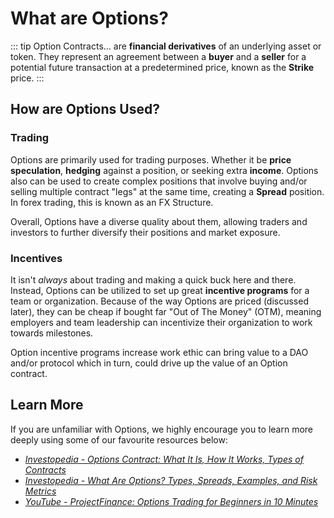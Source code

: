 # What are Options?

::: tip Option Contracts...
are **financial derivatives** of an underlying asset or token. They represent an agreement between a **buyer** and a **seller** for a potential future transaction at a predetermined price, known as the **Strike** price.
:::
## How are Options Used?

### Trading

Options are primarily used for trading purposes. Whether it be **price speculation**, **hedging** against a position, or seeking extra **income**. Options also can be used to create complex positions that involve buying and/or selling multiple contract "legs" at the same time, creating a **Spread** position. In forex trading, this is known as an FX Structure.

Overall, Options have a diverse quality about them, allowing traders and investors to further diversify their positions and market exposure.

### Incentives

It isn't *always* about trading and making a quick buck here and there. Instead, Options can be utilized to set up great **incentive programs** for a team or organization. Because of the way Options are priced (discussed later), they can be cheap if bought far "Out of The Money" (OTM), meaning employers and team leadership can incentivize their organization to work towards milestones. 

Option incentive programs increase work ethic can bring value to a DAO and/or protocol which in turn, could drive up the value of an Option contract. 

## Learn More

If you are unfamiliar with Options, we highly encourage you to learn more deeply using some of our favourite resources below:

- [*Investopedia - Options Contract: What It Is, How It Works, Types of Contracts*](https://www.investopedia.com/terms/o/optionscontract.asp)
- [*Investopedia - What Are Options? Types, Spreads, Examples, and Risk Metrics*](https://www.investopedia.com/terms/o/option.asp)
- [*YouTube - ProjectFinance: Options Trading for Beginners in 10 Minutes*](https://youtu.be/O8EN51F6jUo)